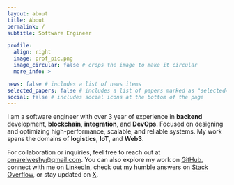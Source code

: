 ```yaml
---
layout: about
title: About
permalink: /
subtitle: Software Engineer

profile:
  align: right
  image: prof_pic.png
  image_circular: false # crops the image to make it circular
  more_info: >

news: false # includes a list of news items
selected_papers: false # includes a list of papers marked as "selected={true}"
social: false # includes social icons at the bottom of the page
---
```


I am a software engineer with over 3 year of experience in **backend** development, **blockchain**, **integration**, and **DevOps**. Focused on designing and optimizing high-performance, scalable, and reliable systems. My work spans the domains of **logistics**, **IoT**, and **Web3**.

For collaboration or inquiries, feel free to reach out at [omarelweshy@gmail.com](mailto:omarelweshy@gmail.com). You can also explore my work on [GitHub](https://github.com/omarelweshy), connect with me on [LinkedIn](https://www.linkedin.com/in/omarelweshy), check out my humble answers on [Stack Overflow](https://stackoverflow.com/users/9917795/omar-elweshy), or stay updated on [X](https://x.com/omarelweshy).
